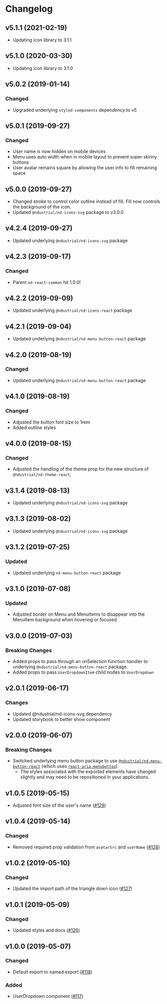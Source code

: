 # Changelog

## v5.1.1 (2021-02-19)

- Updating icon library to 3.1.1

## v5.1.0 (2020-03-30)

- Updating icon library to 3.1.0

## v5.0.2 (2019-01-14)

### Changed

- Upgraded underlying `styled-components` dependency to v5

## v5.0.1 (2019-09-27)

### Changed

- User name is now hidden on mobile devices
- Menu uses auto width when in mobile layout to prevent super skinny buttons
- User avatar remains square by allowing the user info to fill remaining space

## v5.0.0 (2019-09-27)

- Changed stroke to control color outline instead of fill. Fill now controls the background of the icon.
- Updated `@ndustrial/nd-icons-svg` package to v3.0.0

## v4.2.4 (2019-09-27)

- Updated underlying `@ndustrial/nd-icons-svg` package

## v4.2.3 (2019-09-17)

### Changed

- Parent `nd-react-common` hit 1.0.0!

## v4.2.2 (2019-09-09)

- Updated underlying `@ndustrial/nd-icons-react` package

## v4.2.1 (2019-09-04)

- Updated underlying `@ndustrial/nd-menu-button-react` package

## v4.2.0 (2019-08-19)

### Changed

- Updated underlying `@ndustrial/nd-menu-button-react` package

## v4.1.0 (2019-08-19)

### Changed

- Adjusted the button font size to 1rem
- Added outline styles

## v4.0.0 (2019-08-15)

### Changed

- Adjusted the handling of the theme prop for the new structure of `@ndustrial/nd-theme-react`;

## v3.1.4 (2019-08-13)

- Updated underlying `@ndustrial/nd-icons-svg` package

## v3.1.3 (2019-08-02)

- Updated underlying `@ndustrial/nd-icons-svg` package

## v3.1.2 (2019-07-25)

### Updated

- Updated underlying `nd-menu-button-react` package

## v3.1.0 (2019-07-08)

### Updated

- Adjusted border on Menu and MenuItems to disappear into the MenuItem background when hovering or focused

## v3.0.0 (2019-07-03)

### Breaking Changes

- Added props to pass through an onSelection function handler to underlying `@ndustrial/nd-menu-button-react` package.
- Added props to pass `UserDropdownItem` child nodes to `UserDropdown`

## v2.0.1 (2019-06-17)

### Changes

- Updated @ndustrial/nd-icons-svg dependency
- Updated storybook to better show component

## v2.0.0 (2019-06-07)

### Breaking Changes

- Switched underlying menu button package to use [`@ndustrial/nd-menu-button-react`](https://github.com/ndustrialio/nd-react-common/blob/v1/base/packages/nd-menu-button-react/README.md) (which uses [`react-aria-menubutton`](https://github.com/davidtheclark/react-aria-menubutton))
  - The styles associated with the exported elements have changed slightly and may need to be repositioned in your applications.

## v1.0.5 (2019-05-15)

- Adjusted font size of the user's name ([#129](https://github.com/ndustrialio/nd-react-common/pull/129))

## v1.0.4 (2019-05-14)

### Changed

- Removed required prop validation from `avatarSrc` and `userName` ([#128](https://github.com/ndustrialio/nd-react-common/pull/128))

## v1.0.2 (2019-05-10)

### Changed

- Updated the import path of the triangle down icon ([#127](https://github.com/ndustrialio/nd-react-common/pull/127))

## v1.0.1 (2019-05-09)

### Changed

- Updated styles and docs ([#126](https://github.com/ndustrialio/nd-react-common/pull/126))

## v1.0.0 (2019-05-07)

### Changed

- Default export to named export ([#118](https://github.com/ndustrialio/nd-react-common/pull/118))

### Added

- UserDropdown component ([#117](https://github.com/ndustrialio/nd-react-common/pull/117))
